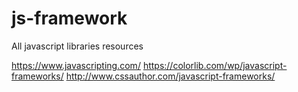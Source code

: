 # js-framework
All javascript libraries resources

https://www.javascripting.com/
https://colorlib.com/wp/javascript-frameworks/
http://www.cssauthor.com/javascript-frameworks/
